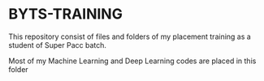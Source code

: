 # BYTS-TRAINING
This repository consist of files and folders of my placement training as a student of Super Pacc batch.

Most of my Machine Learning and Deep Learning codes are placed in this folder
